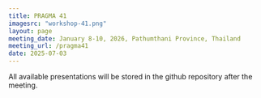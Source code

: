 ```yaml
---
title: PRAGMA 41
imagesrc: "workshop-41.png"
layout: page
meeting_date: January 8-10, 2026, Pathumthani Province, Thailand
meeting_url: /pragma41
date: 2025-07-03
---
```


All available presentations will be stored in the github repository after the
meeting.

<!--
All available presentations are stored in the github repository
and are linked to the [PRAGMA 41 program][prog] page.

Some presentations are ~50Mb and may be too slow to download "inline".
We provide the links to the github repo raw files for an easier direct download.

*  [June 21, 2023][day1]
*  [June 22, 2023][day2]
*  [June 23, 2023][day3]
*  [June 24, 2023][day4]


[prog]: /pragma39-program/
[day1]: https://github.com/pragmagrid/pragma-meetings/tree/master/pragma39/student-workshop
[day2]: https://github.com/pragmagrid/pragma-meetings/tree/master/pragma39/22
[day3]: https://github.com/pragmagrid/pragma-meetings/tree/master/pragma39/23
[day4]: https://github.com/pragmagrid/pragma-meetings/tree/master/pragma39/24
-->

